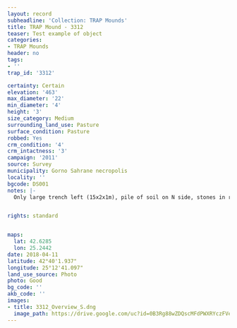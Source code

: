 ```yaml
---
layout: record
subheadline: 'Collection: TRAP Mounds'
title: TRAP Mound - 3312
teaser: Test example of object
categories:
- TRAP Mounds
header: no
tags:
- ''
trap_id: '3312'

certainty: Certain
elevation: '463'
max_diameter: '22'
min_diameter: '4'
height: '3'
size_category: Medium
surrounding_land_use: Pasture
surface_condition: Pasture
robbed: Yes
crm_condition: '4'
crm_intactness: '3'
campaign: '2011'
source: Survey
municipality: Gorno Sahrane necropolis
locality: ''
bgcode: DS001
notes: |-
  Only large trench left (15x2x1m), pile of soil on N side, stones in robbers' trench.


rights: standard


maps:
  lat: 42.6285
  lon: 25.2442
date: 2018-04-11
latitude: 42°40'1.937"
longitude: 25°12'41.097"
land_use_source: Photo
photo: Good
bg_code: ''
akb_code: ''
images:
- title: 3312_Overview_S.dng
  image_path: https://drive.google.com/uc?id=0B3Rg88wZDQscMFdPWXRYczFVem8
---
```

